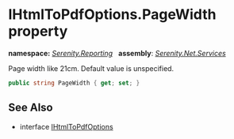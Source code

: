 # IHtmlToPdfOptions.PageWidth property
**namespace:** *[Serenity.Reporting](../../README.md#serenity.reporting-namespace)*   **assembly**: *[Serenity.Net.Services](../../README.md)*

Page width like 21cm. Default value is unspecified.

```csharp
public string PageWidth { get; set; }
```

## See Also

* interface [IHtmlToPdfOptions](../IHtmlToPdfOptions.md)